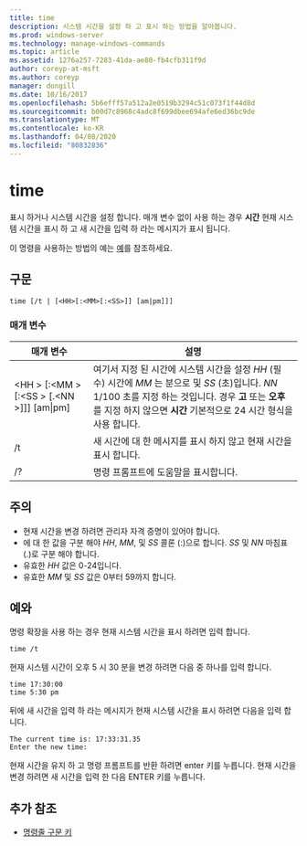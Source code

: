 ```yaml
---
title: time
description: 시스템 시간을 설정 하 고 표시 하는 방법을 알아봅니다.
ms.prod: windows-server
ms.technology: manage-windows-commands
ms.topic: article
ms.assetid: 1276a257-7283-41da-ae80-fb4cfb311f9d
author: coreyp-at-msft
ms.author: coreyp
manager: dongill
ms.date: 10/16/2017
ms.openlocfilehash: 5b6efff57a512a2e0519b3294c51c073f1f44d8d
ms.sourcegitcommit: b00d7c8968c4adc8f699dbee694afe6ed36bc9de
ms.translationtype: MT
ms.contentlocale: ko-KR
ms.lasthandoff: 04/08/2020
ms.locfileid: "80832836"
---
```

# <a name="time"></a>time



표시 하거나 시스템 시간을 설정 합니다. 매개 변수 없이 사용 하는 경우 **시간** 현재 시스템 시간을 표시 하 고 새 시간을 입력 하 라는 메시지가 표시 됩니다.

이 명령을 사용하는 방법의 예는 [예](#BKMK_examples)를 참조하세요.

## <a name="syntax"></a>구문

```
time [/t | [<HH>[:<MM>[:<SS>]] [am|pm]]]
```

### <a name="parameters"></a>매개 변수

|매개 변수|설명|
|---------|-----------|
|\<HH > [:\<MM > [:\<SS > [.\<NN >]]] [am\|pm]|여기서 지정 된 시간에 시스템 시간을 설정 *HH* (필수) 시간에 *MM* 는 분으로 및 *SS* (초)입니다. *NN* 1/100 초를 지정 하는 것입니다. 경우 **고** 또는 **오후** 를 지정 하지 않으면 **시간** 기본적으로 24 시간 형식을 사용 합니다.|
|/t|새 시간에 대 한 메시지를 표시 하지 않고 현재 시간을 표시 합니다.|
|/?|명령 프롬프트에 도움말을 표시합니다.|

## <a name="remarks"></a>주의

-   현재 시간을 변경 하려면 관리자 자격 증명이 있어야 합니다.
-   에 대 한 값을 구분 해야 *HH*, *MM*, 및 *SS* 콜론 (:)으로 합니다. *SS* 및 *NN* 마침표 (.)로 구분 해야 합니다.
-   유효한 *HH* 값은 0-24입니다.
-   유효한 *MM* 및 *SS* 값은 0부터 59까지 합니다.

## <a name="examples"></a><a name="BKMK_examples"></a>예와

명령 확장을 사용 하는 경우 현재 시스템 시간을 표시 하려면 입력 합니다.
```
time /t
```
현재 시스템 시간이 오후 5 시 30 분을 변경 하려면 다음 중 하나를 입력 합니다.
```
time 17:30:00
time 5:30 pm
```
뒤에 새 시간을 입력 하 라는 메시지가 현재 시스템 시간을 표시 하려면 다음을 입력 합니다.
```
The current time is: 17:33:31.35
Enter the new time:
```
현재 시간을 유지 하 고 명령 프롬프트를 반환 하려면 enter 키를 누릅니다. 현재 시간을 변경 하려면 새 시간을 입력 한 다음 ENTER 키를 누릅니다.

## <a name="additional-references"></a>추가 참조

- [명령줄 구문 키](command-line-syntax-key.md)